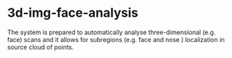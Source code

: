 3d-img-face-analysis
====================

The system is prepared to automatically analyse three-dimensional (e.g. face) scans and it allows for subregions (e.g. face and nose ) localization in source cloud of points. 
